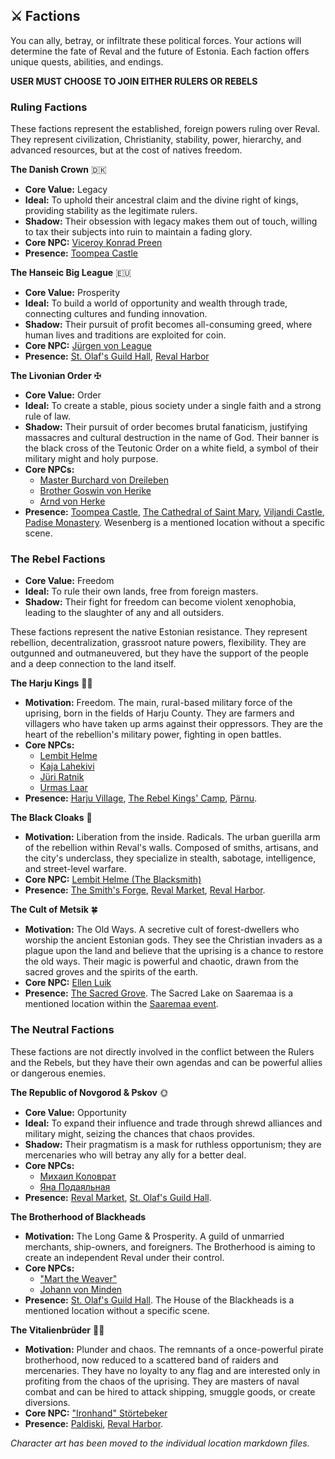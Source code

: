 ## ⚔️ Factions
You can ally, betray, or infiltrate these political forces. Your actions will determine the fate of Reval and the future of Estonia. Each faction offers unique quests, abilities, and endings.

**USER MUST CHOOSE TO JOIN EITHER RULERS OR REBELS**

### Ruling Factions

These factions represent the established, foreign powers ruling over Reval. 
They represent civilization, Christianity, stability, power, hierarchy, and advanced resources, but at the cost of natives freedom.

**The Danish Crown** 🇩🇰 
-   **Core Value:** Legacy
-   **Ideal:** To uphold their ancestral claim and the divine right of kings, providing stability as the legitimate rulers.
-   **Shadow:** Their obsession with legacy makes them out of touch, willing to tax their subjects into ruin to maintain a fading glory.
-   **Core NPC:** [Viceroy Konrad Preen](denmark/viceroy_konrad_preen.md)
-   **Presence:** [Toompea Castle](../scenes/revel_west_toompea/domberg/domberg.md)

**The Hanseic Big League** 🇪🇺
-   **Core Value:** Prosperity
-   **Ideal:** To build a world of opportunity and wealth through trade, connecting cultures and funding innovation.
-   **Shadow:** Their pursuit of profit becomes all-consuming greed, where human lives and traditions are exploited for coin.
-   **Core NPC:** [Jürgen von League](hansa/jurgen_von_league.md)
-   **Presence:** [St. Olaf's Guild Hall](../../scenes/lower_town/st_olafs_guild_hall.md), [Reval Harbor](../../scenes/lower_town/harbor.md)


**The Livonian Order** ✠ 
-   **Core Value:** Order
-   **Ideal:** To create a stable, pious society under a single faith and a strong rule of law.
-   **Shadow:** Their pursuit of order becomes brutal fanaticism, justifying massacres and cultural destruction in the name of God. Their banner is the black cross of the Teutonic Order on a white field, a symbol of their military might and holy purpose.
-   **Core NPCs:** 
    - [Master Burchard von Dreileben](order/master_burchard_von_dreileben.md)
    - [Brother Goswin von Herike](order/brother_goswin_von_herike.md)
    - [Arnd von Herke](arnd_von_herke.md)
-   **Presence:** [Toompea Castle](../scenes/revel_west_toompea/domberg/domberg.md), [The Cathedral of Saint Mary](../scenes/revel_west_toompea/cathedral_of_saint_mary/cathedral_of_saint_mary.md), [Viljandi Castle](../../scenes/world/viljandi_castle.md), [Padise Monastery](../scenes/world/padise/padise_monastery.md). Wesenberg is a mentioned location without a specific scene.


### The Rebel Factions
-   **Core Value:** Freedom
-   **Ideal:** To rule their own lands, free from foreign masters.
-   **Shadow:** Their fight for freedom can become violent xenophobia, leading to the slaughter of any and all outsiders.

These factions represent the native Estonian resistance. 
They represent rebellion, decentralization, grassroot nature powers, flexibility.
They are outgunned and outmaneuvered, but they have the support of the people and a deep connection to the land itself.

**The Harju Kings** ✊🏻
-   **Motivation:** Freedom. The main, rural-based military force of the uprising, born in the fields of Harju County. They are farmers and villagers who have taken up arms against their oppressors. They are the heart of the rebellion's military power, fighting in open battles.
-   **Core NPCs:** 
    - [Lembit Helme](rebels/lembit_helme.md)
    - [Kaja Lahekivi](rebels/kaja_lahekivi.md)
    - [Jüri Ratnik](rebels/juri_ratnik.md)
    - [Urmas Laar](rebels/urmas_laar.md)
-   **Presence:** [Harju Village](../../scenes/world/harju_village.md), [The Rebel Kings' Camp](../../scenes/events/rebel_kings.md), [Pärnu](../../scenes/events/pernau.md).




**The Black Cloaks** 🌃
-   **Motivation:** Liberation from the inside. Radicals. The urban guerilla arm of the rebellion within Reval's walls. Composed of smiths, artisans, and the city's underclass, they specialize in stealth, sabotage, intelligence, and street-level warfare.
-   **Core NPC:** [Lembit Helme (The Blacksmith)](rebels/lembit_helme_blacksmith.md)
-   **Presence:** [The Smith's Forge](../../scenes/lower_town/the_smiths_forge.md), [Reval Market](../../scenes/lower_town/market.md), [Reval Harbor](../../scenes/lower_town/harbor.md).

**The Cult of Metsik** 🍀
-   **Motivation:** The Old Ways. A secretive cult of forest-dwellers who worship the ancient Estonian gods. They see the Christian invaders as a plague upon the land and believe that the uprising is a chance to restore the old ways. Their magic is powerful and chaotic, drawn from the sacred groves and the spirits of the earth.
-   **Core NPC:** [Ellen Luik](metsik_cult/ellen_luik.md)
-   **Presence:** [The Sacred Grove](../../scenes/world/sacred_grove.md). The Sacred Lake on Saaremaa is a mentioned location within the [Saaremaa event](../../scenes/events/saaremaa.md).

### The Neutral Factions

These factions are not directly involved in the conflict between the Rulers and the Rebels, but they have their own agendas and can be powerful allies or dangerous enemies.

**The Republic of Novgorod & Pskov** 🌞
-   **Core Value:** Opportunity
-   **Ideal:** To expand their influence and trade through shrewd alliances and military might, seizing the chances that chaos provides.
-   **Shadow:** Their pragmatism is a mask for ruthless opportunism; they are mercenaries who will betray any ally for a better deal.
-   **Core NPCs:** 
    - [Михаил Коловрат](pskov/mihail_kolovrat.md)
    - [Яна Подаяльная](novgorod/jana_podajalnaja.md)
-   **Presence:** [Reval Market](../../scenes/lower_town/market.md), [St. Olaf's Guild Hall](../../scenes/lower_town/st_olafs_guild_hall.md).

**The Brotherhood of Blackheads**
-   **Motivation:** The Long Game & Prosperity. A guild of unmarried merchants, ship-owners, and foreigners. The Brotherhood is aiming to create an independent Reval under their control.
-   **Core NPCs:** 
    - ["Mart the Weaver"](blackhead/mart_the_weaver.md)
    - [Johann von Minden](blackhead/johann_von_minden.md)
-   **Presence:** [St. Olaf's Guild Hall](../../scenes/lower_town/st_olafs_guild_hall.md). The House of the Blackheads is a mentioned location without a specific scene.


**The Vitalienbrüder** 🏴‍☠️
-   **Motivation:** Plunder and chaos. The remnants of a once-powerful pirate brotherhood, now reduced to a scattered band of raiders and mercenaries. They have no loyalty to any flag and are interested only in profiting from the chaos of the uprising. They are masters of naval combat and can be hired to attack shipping, smuggle goods, or create diversions.
-   **Core NPC:** ["Ironhand" Störtebeker](pirates/ironhand_stortebeker.md)
-   **Presence:** [Paldiski](../../scenes/events/paldiski.md), [Reval Harbor](../../scenes/lower_town/harbor.md).


_Character art has been moved to the individual location markdown files._
